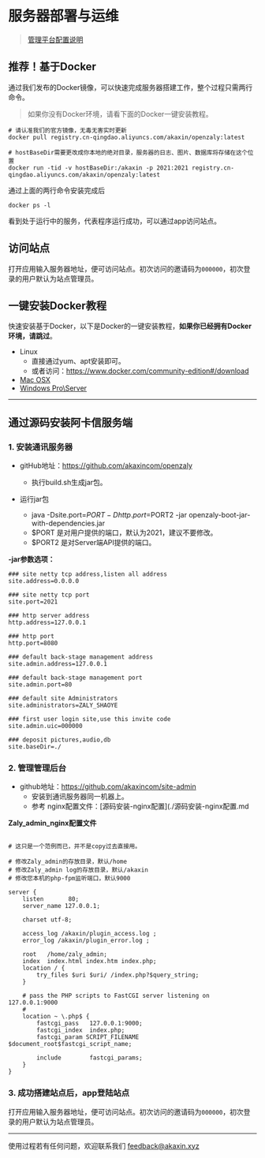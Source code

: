 # 服务器部署与运维

> [管理平台配置说明](spec/server_config.md)

## 推荐！基于Docker

通过我们发布的Docker镜像，可以快速完成服务器搭建工作，整个过程只需两行命令。

> 如果你没有Docker环境，请看下面的Docker一键安装教程。

````shell
# 请认准我们的官方镜像，无毒无害实时更新
docker pull registry.cn-qingdao.aliyuncs.com/akaxin/openzaly:latest

# hostBaseDir需要更改成你本地的绝对目录，服务器的日志、图片、数据库将存储在这个位置
docker run -tid -v hostBaseDir:/akaxin -p 2021:2021 registry.cn-qingdao.aliyuncs.com/akaxin/openzaly:latest
````

通过上面的两行命令安装完成后

````shell
docker ps -l
````

看到处于运行中的服务，代表程序运行成功，可以通过app访问站点。

## 访问站点

打开应用输入服务器地址，便可访问站点。初次访问的邀请码为`000000`，初次登录的用户默认为站点管理员。

## 一键安装Docker教程

快速安装基于Docker，以下是Docker的一键安装教程，**如果你已经拥有Docker环境，请跳过**。

* Linux
    * 直接通过yum、apt安装即可。
    * 或者访问：https://www.docker.com/community-edition#/download
* [Mac OSX](<https://store.docker.com/editions/community/docker-ce-desktop-mac>)
* [Windows Pro\Server](<https://store.docker.com/editions/community/docker-ce-desktop-windows>)


----

## 通过源码安装阿卡信服务端

### 1. 安装通讯服务器

* gitHub地址：https://github.com/akaxincom/openzaly
	* 执行build.sh生成jar包。

* 运行jar包
	* java -Dsite.port=$PORT -Dhttp.port=$PORT2 -jar openzaly-boot-jar-with-dependencies.jar
	* $PORT 是对用户提供的端口，默认为2021，建议不要修改。
	* $PORT2 是对Server端API提供的端口。

**-jar参数选项：**
```
### site netty tcp address,listen all address
site.address=0.0.0.0

### site netty tcp port
site.port=2021

### http server address
http.address=127.0.0.1

### http port
http.port=8080

### default back-stage management address
site.admin.address=127.0.0.1

### default back-stage management port
site.admin.port=80

### default site Administrators
site.administrators=ZALY_SHAOYE

### first user login site,use this invite code
site.admin.uic=000000

### deposit pictures,audio,db
site.baseDir=./
```

### 2. 管理管理后台

* github地址：https://github.com/akaxincom/site-admin
	* 安装到通讯服务器同一机器上。
	* 参考 nginx配置文件：[源码安装-nginx配置](./源码安装-nginx配置.md


**Zaly_admin_nginx配置文件**

```

# 这只是一个范例而已，并不是copy过去直接用。

# 修改Zaly_admin的存放目录，默认/home
# 修改Zaly_admin log的存放目录，默认/akaxin
# 修改您本机的php-fpm监听端口，默认9000

server {
    listen       80;
    server_name 127.0.0.1;

    charset utf-8;

    access_log /akaxin/plugin_access.log ;
    error_log /akaxin/plugin_error.log ;

    root   /home/zaly_admin;
    index  index.html index.htm index.php;
    location / {
        try_files $uri $uri/ /index.php?$query_string;
    }

    # pass the PHP scripts to FastCGI server listening on 127.0.0.1:9000
    #
    location ~ \.php$ {
        fastcgi_pass   127.0.0.1:9000;
        fastcgi_index  index.php;
        fastcgi_param SCRIPT_FILENAME $document_root$fastcgi_script_name;

        include        fastcgi_params;
    }
}
```

### 3. 成功搭建站点后，app登陆站点

打开应用输入服务器地址，便可访问站点。初次访问的邀请码为`000000`，初次登录的用户默认为站点管理员。

----

使用过程若有任何问题，欢迎联系我们 feedback@akaxin.xyz
